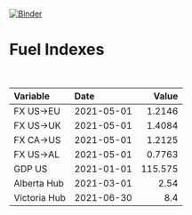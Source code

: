 [![Binder](https://mybinder.org/badge_logo.svg)](https://mybinder.org/v2/gh/AyrtonB/Global-Gas-Prices/master)

# Fuel Indexes

<br>

| Variable     | Date       |    Value |
|:-------------|:-----------|---------:|
| FX US->EU    | 2021-05-01 |   1.2146 |
| FX US->UK    | 2021-05-01 |   1.4084 |
| FX CA->US    | 2021-05-01 |   1.2125 |
| FX US->AL    | 2021-05-01 |   0.7763 |
| GDP US       | 2021-01-01 | 115.575  |
| Alberta Hub  | 2021-03-01 |   2.54   |
| Victoria Hub | 2021-06-30 |   8.4    |